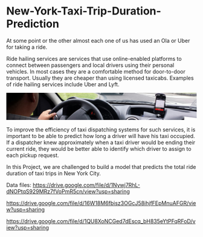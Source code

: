 # New-York-Taxi-Trip-Duration-Prediction

At some point or the other almost each one of us has used an Ola or Uber for taking a ride. 

Ride hailing services are services that use online-enabled platforms to connect between passengers and local drivers using their personal vehicles. In most cases they are a comfortable method for door-to-door transport. Usually they are cheaper than using licensed taxicabs. Examples of ride hailing services include Uber and Lyft.

<img src="2560px-Ride_hailing_services_Wikivoyage_banner.jpg">

To improve the efficiency of taxi dispatching systems for such services, it is important to be able to predict how long a driver will have his taxi occupied. If a dispatcher knew approximately when a taxi driver would be ending their current ride, they would be better able to identify which driver to assign to each pickup request.

In this Project, we are challenged to build a model that predicts the total ride duration of taxi trips in New York City.

Data files:
https://drive.google.com/file/d/1Nywj7RhL-dNOPtqS929MRz7fVoPmR5cn/view?usp=sharing

https://drive.google.com/file/d/16W18M6fbisz3OGcJ58ihjfFEpMnuAFGR/view?usp=sharing

https://drive.google.com/file/d/1QU8XoNCGed7dEscq_bH835eYtPFqRFoD/view?usp=sharing
